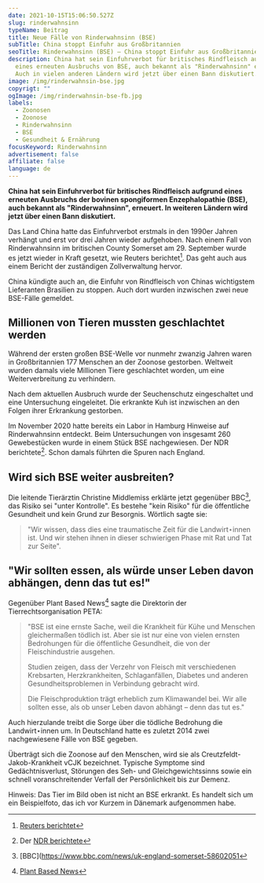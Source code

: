 ```yaml
---
date: 2021-10-15T15:06:50.527Z
slug: rinderwahnsinn
typeName: Beitrag
title: Neue Fälle von Rinderwahnsinn (BSE)
subTitle: China stoppt Einfuhr aus Großbritannien
seoTitle: Rinderwahnsinn (BSE) – China stoppt Einfuhr aus Großbritannien
description: China hat sein Einfuhrverbot für britisches Rindfleisch aufgrund
  eines erneuten Ausbruchs von BSE, auch bekannt als "Rinderwahnsinn" erneuert.
  Auch in vielen anderen Ländern wird jetzt über einen Bann diskutiert.
image: /img/rinderwahnsin-bse.jpg
copyrigt: ""
ogImage: /img/rinderwahnsin-bse-fb.jpg
labels:
  - Zoonosen
  - Zoonose
  - Rinderwahnsinn
  - BSE
  - Gesundheit & Ernährung
focusKeyword: Rinderwahnsinn
advertisement: false
affiliate: false
language: de
---
```

**China hat sein Einfuhrverbot für britisches Rindfleisch aufgrund eines erneuten Ausbruchs der bovinen spongiformen Enzephalopathie (BSE), auch bekannt als "Rinderwahnsinn", erneuert. In weiteren Ländern wird jetzt über einen Bann diskutiert.**

Das Land China hatte das Einfuhrverbot erstmals in den 1990er Jahren verhängt und erst vor drei Jahren wieder aufgehoben. Nach einem Fall von Rinderwahnsinn im britischen County Somerset am 29. September wurde es jetzt wieder in Kraft gesetzt, wie Reuters berichtet[^1]. Das geht auch aus einem Bericht der zuständigen Zollverwaltung hervor.

China kündigte auch an, die Einfuhr von Rindfleisch von Chinas wichtigstem Lieferanten Brasilien zu stoppen. Auch dort wurden inzwischen zwei neue BSE-Fälle gemeldet.

##  Millionen von Tieren mussten geschlachtet werden

Während der ersten großen BSE-Welle vor nunmehr zwanzig Jahren waren in Großbritannien 177 Menschen an der Zoonose gestorben. Weltweit wurden damals viele Millionen Tiere geschlachtet worden, um eine Weiterverbreitung zu verhindern.

Nach dem aktuellen Ausbruch wurde der Seuchenschutz eingeschaltet und eine Untersuchung eingeleitet. Die erkrankte Kuh ist inzwischen an den Folgen ihrer Erkrankung gestorben.

Im November 2020 hatte bereits ein Labor in Hamburg Hinweise auf Rinderwahnsinn entdeckt. Beim Untersuchungen von insgesamt 260 Gewebestücken wurde in einem Stück BSE nachgewiesen. Der NDR berichtete[^2]. Schon damals führten die Spuren nach England.

## Wird sich BSE weiter ausbreiten?

Die leitende Tierärztin Christine Middlemiss erklärte jetzt gegenüber BBC[^3], das Risiko sei "unter Kontrolle". Es bestehe "kein Risiko" für die öffentliche Gesundheit und kein Grund zur Besorgnis. Wörtlich sagte sie:

> "Wir wissen, dass dies eine traumatische Zeit für die Landwirt⋆innen ist. Und wir stehen ihnen in dieser schwierigen Phase mit Rat und Tat zur Seite".

## "Wir sollten essen, als würde unser Leben davon abhängen, denn das tut es!"

Gegenüber Plant Based News[^4] sagte die Direktorin der Tierrechtsorganisation PETA:

> "BSE ist eine ernste Sache, weil die Krankheit für Kühe und Menschen gleichermaßen tödlich ist. Aber sie ist nur eine von vielen ernsten Bedrohungen für die öffentliche Gesundheit, die von der Fleischindustrie ausgehen.
> 
> Studien zeigen, dass der Verzehr von Fleisch mit verschiedenen Krebsarten, Herzkrankheiten, Schlaganfällen, Diabetes und anderen Gesundheitsproblemen in Verbindung gebracht wird. 
> 
> Die Fleischproduktion trägt erheblich zum Klimawandel bei. Wir alle sollten esse, als ob unser Leben davon abhängt – denn das tut es."

Auch hierzulande treibt die Sorge über die tödliche Bedrohung die Landwirt⋆innen um. In Deutschland hatte es zuletzt 2014 zwei nachgewiesene Fälle von BSE gegeben.

Überträgt sich die Zoonose auf den Menschen, wird sie als Creutzfeldt-Jakob-Krankheit vCJK bezeichnet. Typische Symptome sind Gedächtnisverlust, Störungen des Seh- und Gleichgewichtssinns sowie ein schnell voranschreitender Verfall der Persönlichkeit bis zur Demenz.

Hinweis: Das Tier im Bild oben ist nicht an BSE erkrankt. Es handelt sich um ein Beispielfoto, das ich vor Kurzem in Dänemark aufgenommen habe.

[^1]: [Reuters berichtet](https://www.reuters.com/article/china-beef-britain/china-renews-ban-on-imports-of-some-uk-beef-over-mad-cow-case-idUKKBN2H108C)

[^2]: Der [NDR berichtete](https://www.ndr.de/geschichte/chronologie/BSE-Krise-Rinderseuche-erreicht-vor-20-Jahren-Deutschland,bse102.html)

[^3]: [BBC](https://www.bbc.com/news/uk-england-somerset-58602051

[^4]: [Plant Based News](https://plantbasednews.org/lifestyle/health/china-beef-imports-mad-cow-disease/)